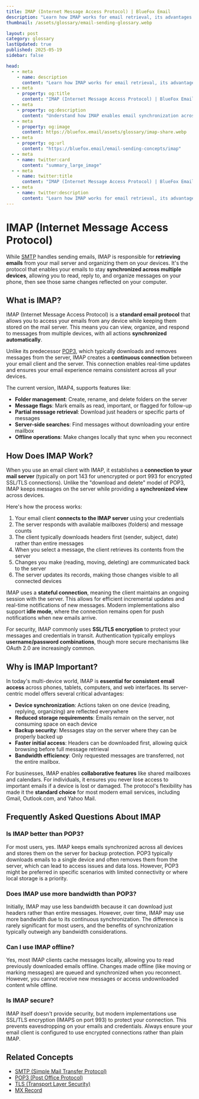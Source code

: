 ```yaml
---
title: IMAP (Internet Message Access Protocol) | BlueFox Email
description: "Learn how IMAP works for email retrieval, its advantages over POP3, and why it's the modern standard for accessing emails across multiple devices."
thumbnail: /assets/glossary/email-sending-glossary.webp

layout: post
category: glossary
lastUpdated: true
published: 2025-05-19
sidebar: false

head:
  - - meta
    - name: description
      content: "Learn how IMAP works for email retrieval, its advantages over POP3, and why it's the modern standard for accessing emails across multiple devices."
  - - meta
    - property: og:title
      content: "IMAP (Internet Message Access Protocol) | BlueFox Email"
  - - meta
    - property: og:description
      content: "Understand how IMAP enables email synchronization across devices and why it's essential for modern email workflows."
  - - meta
    - property: og:image
      content: https://bluefox.email/assets/glossary/imap-share.webp
  - - meta
    - property: og:url
      content: "https://bluefox.email/email-sending-concepts/imap"
  - - meta
    - name: twitter:card
      content: "summary_large_image"
  - - meta
    - name: twitter:title
      content: "IMAP (Internet Message Access Protocol) | BlueFox Email"
  - - meta
    - name: twitter:description
      content: "Learn how IMAP works for email retrieval, its advantages over POP3, and why it's the modern standard for accessing emails across multiple devices."
---
```


# IMAP (Internet Message Access Protocol)

While [SMTP](/email-sending-concepts/smtp) handles sending emails, IMAP is responsible for **retrieving emails** from your mail server and organizing them on your devices. It's the protocol that enables your emails to stay **synchronized across multiple devices**, allowing you to read, reply to, and organize messages on your phone, then see those same changes reflected on your computer.

## What is IMAP?

IMAP (Internet Message Access Protocol) is a **standard email protocol** that allows you to access your emails from any device while keeping them stored on the mail server. This means you can view, organize, and respond to messages from multiple devices, with all actions **synchronized automatically**.

Unlike its predecessor [POP3](/email-sending-concepts/pop3), which typically downloads and removes messages from the server, IMAP creates a **continuous connection** between your email client and the server. This connection enables real-time updates and ensures your email experience remains consistent across all your devices.

The current version, IMAP4, supports features like:

- **Folder management**: Create, rename, and delete folders on the server
- **Message flags**: Mark emails as read, important, or flagged for follow-up
- **Partial message retrieval**: Download just headers or specific parts of messages
- **Server-side searches**: Find messages without downloading your entire mailbox
- **Offline operations**: Make changes locally that sync when you reconnect

## How Does IMAP Work?

When you use an email client with IMAP, it establishes a **connection to your mail server** (typically on port 143 for unencrypted or port 993 for encrypted SSL/TLS connections). Unlike the "download and delete" model of POP3, IMAP keeps messages on the server while providing a **synchronized view** across devices.

Here's how the process works:

1. Your email client **connects to the IMAP server** using your credentials
2. The server responds with available mailboxes (folders) and message counts
3. The client typically downloads headers first (sender, subject, date) rather than entire messages
4. When you select a message, the client retrieves its contents from the server
5. Changes you make (reading, moving, deleting) are communicated back to the server
6. The server updates its records, making those changes visible to all connected devices

IMAP uses a **stateful connection**, meaning the client maintains an ongoing session with the server. This allows for efficient incremental updates and real-time notifications of new messages. Modern implementations also support **idle mode**, where the connection remains open for push notifications when new emails arrive.

For security, IMAP commonly uses **SSL/TLS encryption** to protect your messages and credentials in transit. Authentication typically employs **username/password combinations**, though more secure mechanisms like OAuth 2.0 are increasingly common.

## Why is IMAP Important?

In today's multi-device world, IMAP is **essential for consistent email access** across phones, tablets, computers, and web interfaces. Its server-centric model offers several critical advantages:

- **Device synchronization**: Actions taken on one device (reading, replying, organizing) are reflected everywhere
- **Reduced storage requirements**: Emails remain on the server, not consuming space on each device
- **Backup security**: Messages stay on the server where they can be properly backed up
- **Faster initial access**: Headers can be downloaded first, allowing quick browsing before full message retrieval
- **Bandwidth efficiency**: Only requested messages are transferred, not the entire mailbox.

For businesses, IMAP enables **collaborative features** like shared mailboxes and calendars. For individuals, it ensures you never lose access to important emails if a device is lost or damaged. The protocol's flexibility has made it the **standard choice** for most modern email services, including Gmail, Outlook.com, and Yahoo Mail.

## Frequently Asked Questions About IMAP

### Is IMAP better than POP3?
For most users, yes. IMAP keeps emails synchronized across all devices and stores them on the server for backup protection. POP3 typically downloads emails to a single device and often removes them from the server, which can lead to access issues and data loss. However, POP3 might be preferred in specific scenarios with limited connectivity or where local storage is a priority.

### Does IMAP use more bandwidth than POP3?
Initially, IMAP may use less bandwidth because it can download just headers rather than entire messages. However, over time, IMAP may use more bandwidth due to its continuous synchronization. The difference is rarely significant for most users, and the benefits of synchronization typically outweigh any bandwidth considerations.

### Can I use IMAP offline?
Yes, most IMAP clients cache messages locally, allowing you to read previously downloaded emails offline. Changes made offline (like moving or marking messages) are queued and synchronized when you reconnect. However, you cannot receive new messages or access undownloaded content while offline.

### Is IMAP secure?
IMAP itself doesn't provide security, but modern implementations use SSL/TLS encryption (IMAPS on port 993) to protect your connection. This prevents eavesdropping on your emails and credentials. Always ensure your email client is configured to use encrypted connections rather than plain IMAP.

## Related Concepts

- [SMTP (Simple Mail Transfer Protocol)](/email-sending-concepts/smtp)
- [POP3 (Post Office Protocol)](/email-sending-concepts/pop3)
- [TLS (Transport Layer Security)](/email-sending-concepts/tls)
- [MX Record](/email-sending-concepts/mx-record)

<GlossaryCTA />